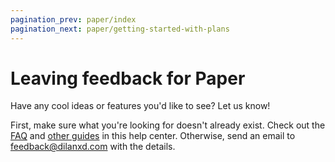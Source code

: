 ```yaml
---
pagination_prev: paper/index
pagination_next: paper/getting-started-with-plans
---
```


# Leaving feedback for Paper

Have any cool ideas or features you'd like to see? Let us know!

First, make sure what you're looking for doesn't already exist. Check out the [FAQ](./faq.md) and [other guides](./index.md) in this help center. Otherwise, send an email to feedback@dilanxd.com with the details.
